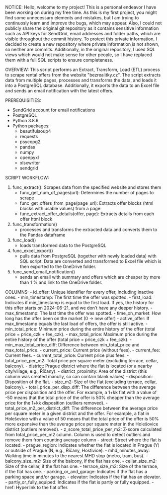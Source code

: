 NOTICE:
Hello, 
welcome to my project! This is a personal endeavor I have been working on during my free time. As this is my first project, you might find some unnecessary elements and mistakes, but I am trying to continuosly learn and improve the bugs, which may appear.
Also, I could not publicly share the original git repository as it contains sensitive information such as API keys for SendGrid, email addresses and folder paths, which are visible throughout the commit history. To protect this private information, I decided to create a new repository where private information is not shown, so neither are commits. Additionally, in the original repository, I used SQL views which would not make sense for other people, so I have replaced them with a full SQL scripts to ensure completeness.


OVERVIEW:
This script performs an Extract, Transform, Load (ETL) process to scrape rental offers from the website "bezrealitky.cz". The script extracts data from multiple pages, processes and transforms the data, and loads it into a PostgreSQL database. Additionally, it exports the data to an Excel file and sends an email notification with the latest offers.


PREREQUISITIES:
- SendGrid account for email notifications
- PostgreSQL
- Python 3.8.6
- Python packages:
    - beautifulsoup4
    - requests
    - psycopg2
    - pandas
    - numpy
    - openpyxl
    - xlsxwriter
    - sendgrid


SCRIPT WORKFLOW:
1. func_extract(): Scrapes data from the specified website and stores them 
    - func_get_num_of_pages(url): Determines the number of pages to scrape
    - func_get_offers_from_page(page_url): Extracts offer blocks (html blocks with usable values) from a page
    - func_extract_offer_details(offer, page): Extracts details from each offer html block
2. func_transformation()
    - processes and transforms the extracted data and converts them to the Pandas dataframe
3. func_load()
    - loads transformed data to the PostgreSQL
4. func_excel_export()
    - pulls data from PostgreSQL (together with newly loaded data) with SQL script. Data are converted and transformed to Excel file which is then exported to the OneDrive folder.
5. func_send_email_notification()
    - sends an email with summary and offers which are cheaper by more than 1 % and link to the OneDrive folder.


COLUMNS:
    - id_offer: Unique identifier for every offer, including inactive ones.
    - min_timestamp: The first time the offer was spotted.
    - first_load: Indicates if min_timestamp is equal to the first load. If yes, the history for this offer starts on 2024-06-21, and we don’t have any deeper history.
    - max_timestamp: The last time the offer was spotted.
    - time_on_market: How long has the offer been on the market (0 -> new offer)
    - active_offer: If max_timestamp equals the last load of offers, the offer is still active.
    - min_total_price: Minimum price during the entire history of the offer (total price = price_czk + fee_czk).
    - max_total_price: Maximum price during the entire history of the offer (total price = price_czk + fee_czk).
    - min_max_total_price_diff: Difference between min_total_price and max_total_price.
    - current_price: Current price (without fees).
    - current_fee: Current fees.
    - current_total_price: Current price plus fees.
    - total_price_per_m2: Total price per square meter (excluding terrace, cellar, balcony).
    - district: Prague district where the flat is located (or a nearby city/village, e.g., Říčany).
    - district_proximity: Area of the district (this column was created manully, so can contain blank values)
    - disposition: Disposition of the flat.
    - size_m2: Size of the flat (excluding terrace, cellar, balcony).
    - total_price_per_disp_diff: The difference between the average price per disposition and the offer. For example, a 1+kk flat with a value of -50 means that the total price of the offer is 50% cheaper than the average price for the 1+kk disposition (outliers removed).
    - total_price_m2_per_district_diff: The difference between the average price per square meter in a given district and the offer. For example, a flat in Holešovice with a value of 50 means that the total price of the offer is 50% more expensive than the average price per square meter in the Holešovice district (outliers removed).
    - z_score_total_price_per_m2: Z-score calculated from total_price_per_m2 column. Column is used to detect outliers and remove them from counting average column
    - street: Street where the flat is located.
    - prague_region: Indicates whether the flat is located in Prague (Y) or outside of Prague (N, e.g., Říčany, Hostivice).
    - mhd_minutes_away: Walking time in minutes to the nearest MHD stop (metro, tram, bus).
    - balcony_size_m2: Size of the balcony, if the flat has one.
    - cellar_size_m2: Size of the cellar, if the flat has one.
    - terrace_size_m2: Size of the terrace, if the flat has one.
    - parking_or_and_garage: Indicates if the flat has a parking space and/or garage.
    - elevator: Indicates if the flat has an elevator.
    - partly_or_fully_equiped: Indicates if the flat is partly or fully equipped.
    - href: Hyperlink to the flat offer.